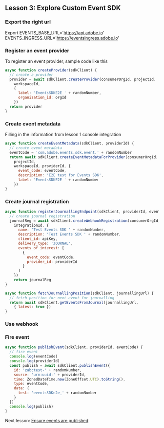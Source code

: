 ## Lesson 3: Explore Custom Event SDK

### Export the right url
Export 
EVENTS_BASE_URL='https://api.adobe.io'
EVENTS_INGRESS_URL='https://eventsingress.adobe.io'

### Register an event provider 
To register an event provider, sample code like this 
```javascript
async function createProvider(sdkClient) {
  // create a provider
  provider = await sdkClient.createProvider(consumerOrgId, projectId,
    workspaceId,
    {
      label: 'EventsSDKE2E ' + randomNumber,
      organization_id: orgId
    })
  return provider
}
```
### Create event metadata
Filling in the information from lesson 1 console integration
```javascript
async function createEventMetadata(sdkClient, providerId) {
  // create event metadata
  eventCode = 'com.adobe.events.sdk.event.' + randomNumber
  return await sdkClient.createEventMetadataForProvider(consumerOrgId,
    projectId,
    workspaceId, providerId, {
      event_code: eventCode,
      description: 'E2E test for Events SDK',
      label: 'EventsSDKE2E ' + randomNumber
    })
}
```

### Create journal registration 
```javascript
async function registerJournallingEndpoint(sdkClient, providerId, eventCode) {
  // create journal registration
  journalReg = await sdkClient.createWebhookRegistration(consumerOrgId,
    integrationId, {
      name: 'Test Events SDK ' + randomNumber,
      description: 'Test Events SDK ' + randomNumber,
      client_id: apiKey,
      delivery_type: 'JOURNAL',
      events_of_interest: [
        {
          event_code: eventCode,
          provider_id: providerId
        }
      ]
    })
    return journalReg
}

async function fetchJournallingPosition(sdkClient, journallingUrl) {
  // fetch position for next event for journalling
  return await sdkClient.getEventsFromJournal(journallingUrl,
    { latest: true })
}
```
### Use webhook 

### Fire event
```javascript
async function publishEvent(sdkClient, providerId, eventCode) {
  // fire event
  console.log(eventCode)
  console.log(providerId)
  const publish = await sdkClient.publishEvent({
    id: 'zabctest-' + randomNumber,
    source: 'urn:uuid:' + providerId,
    time: ZonedDateTime.now(ZoneOffset.UTC).toString(),
    type: eventCode,
    data: {
      test: 'eventsSDKe2e_' + randomNumber
    }
  })
  console.log(publish)
}
```

Next lesson: [Ensure events are published](lesson4.md)